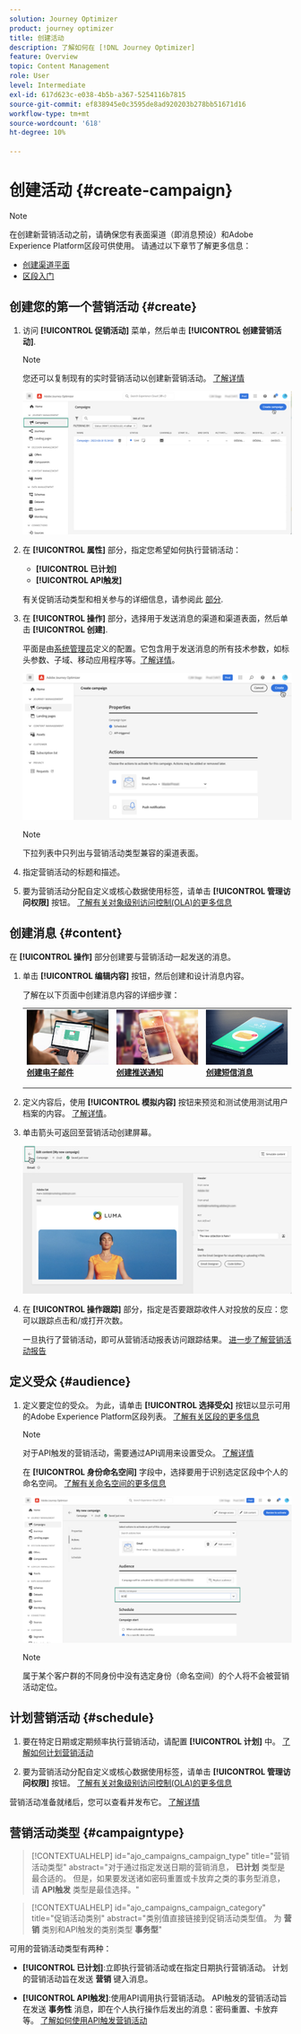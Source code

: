 ```yaml
---
solution: Journey Optimizer
product: journey optimizer
title: 创建活动
description: 了解如何在 [!DNL Journey Optimizer]
feature: Overview
topic: Content Management
role: User
level: Intermediate
exl-id: 617d623c-e038-4b5b-a367-5254116b7815
source-git-commit: ef838945e0c3595de8ad920203b278bb51671d16
workflow-type: tm+mt
source-wordcount: '618'
ht-degree: 10%

---
```


# 创建活动 {#create-campaign}

>[!NOTE]
>
>在创建新营销活动之前，请确保您有表面渠道（即消息预设）和Adobe Experience Platform区段可供使用。 请通过以下章节了解更多信息：
>
>* [创建渠道平面](../configuration/channel-surfaces.md)
>* [区段入门](../segment/about-segments.md)


## 创建您的第一个营销活动 {#create}

1. 访问 **[!UICONTROL 促销活动]** 菜单，然后单击 **[!UICONTROL 创建营销活动]**.

   >[!NOTE]
   >
   >您还可以复制现有的实时营销活动以创建新营销活动。 [了解详情](modify-stop-campaign.md#duplicate)

   ![](assets/create-campaign.png)

1. 在 **[!UICONTROL 属性]** 部分，指定您希望如何执行营销活动：

   * **[!UICONTROL 已计划]**
   * **[!UICONTROL API触发]**

   有关促销活动类型和相关参与的详细信息，请参阅此 [部分](#campaigntype).

1. 在 **[!UICONTROL 操作]** 部分，选择用于发送消息的渠道和渠道表面，然后单击 **[!UICONTROL 创建]**.

   平面是由[系统管理员](../start/path/administrator.md)定义的配置。它包含用于发送消息的所有技术参数，如标头参数、子域、移动应用程序等。[了解详情](../configuration/channel-surfaces.md)。

   ![](assets/create-campaign-action.png)

   >[!NOTE]
   >
   >下拉列表中只列出与营销活动类型兼容的渠道表面。

1. 指定营销活动的标题和描述。

   <!--To test the content of your message, toggle the **[!UICONTROL Content experiment]** option on. This allows you to test multiple variables of a delivery on populations samples, in order to define which treatment has the biggest impact on the targeted population.[Learn more about content experiment](../campaigns/content-experiment.md).-->

1. 要为营销活动分配自定义或核心数据使用标签，请单击 **[!UICONTROL 管理访问权限]** 按钮。 [了解有关对象级别访问控制(OLA)的更多信息](../administration/object-based-access.md)

## 创建消息 {#content}

在 **[!UICONTROL 操作]** 部分创建要与营销活动一起发送的消息。

1. 单击 **[!UICONTROL 编辑内容]** 按钮，然后创建和设计消息内容。

   了解在以下页面中创建消息内容的详细步骤：

   <table style="table-layout:fixed">
    <tr style="border: 0;">
    <td>
    <a href="../email/create-email.md">
    <img alt="潜在客户" src="../assets/do-not-localize/email.jpg">
    </a>
    <div><a href="../email/create-email.md"><strong>创建电子邮件</strong>
    </div>
    <p>
    </td>
    <td>
    <a href="../push/create-push.md">
      <img alt="不频繁" src="../assets/do-not-localize/push.jpg">
    </a>
    <div>
    <a href="../push/create-push.md"><strong>创建推送通知</strong></a>
    </div>
    <p>
    </td>
    <td>
    <a href="../sms/create-sms.md">
      <img alt="验证" src="../assets/do-not-localize/sms.jpg">
    </a>
    <div>
    <a href="../sms/create-sms.md"><strong>创建短信消息</strong></a>
    </div>
    <p>
    </td>
    </tr>
    </table>

1. 定义内容后，使用 **[!UICONTROL 模拟内容]** 按钮来预览和测试使用测试用户档案的内容。 [了解详情](../email/preview.md)。

1. 单击箭头可返回至营销活动创建屏幕。

   ![](assets/create-campaign-design.png)

1. 在 **[!UICONTROL 操作跟踪]** 部分，指定是否要跟踪收件人对投放的反应：您可以跟踪点击和/或打开次数。

   一旦执行了营销活动，即可从营销活动报表访问跟踪结果。 [进一步了解营销活动报告](../reports/campaign-global-report.md)

## 定义受众 {#audience}

1. 定义要定位的受众。 为此，请单击 **[!UICONTROL 选择受众]** 按钮以显示可用的Adobe Experience Platform区段列表。 [了解有关区段的更多信息](../segment/about-segments.md)

   >[!NOTE]
   >
   >对于API触发的营销活动，需要通过API调用来设置受众。 [了解详情](api-triggered-campaigns.md)

   在 **[!UICONTROL 身份命名空间]** 字段中，选择要用于识别选定区段中个人的命名空间。 [了解有关命名空间的更多信息](../event/about-creating.md#select-the-namespace)

   ![](assets/create-campaign-namespace.png)

   >[!NOTE]
   >
   >属于某个客户群的不同身份中没有选定身份（命名空间）的个人将不会被营销活动定位。

   <!--If you are are creating an API-triggered campaign, the **[!UICONTROL cURL request]** section allows you to retrieve the **[!UICONTROL Campaign ID]** to use in the API call. [Learn more](api-triggered-campaigns.md)-->

## 计划营销活动 {#schedule}

1. 要在特定日期或定期频率执行营销活动，请配置 **[!UICONTROL 计划]** 中。 [了解如何计划营销活动](#schedule)

1. 要为营销活动分配自定义或核心数据使用标签，请单击 **[!UICONTROL 管理访问权限]** 按钮。 [了解有关对象级别访问控制(OLA)的更多信息](../administration/object-based-access.md)

营销活动准备就绪后，您可以查看并发布它。 [了解详情](#review-activate)

## 营销活动类型 {#campaigntype}

>[!CONTEXTUALHELP]
>id="ajo_campaigns_campaign_type"
>title="营销活动类型"
>abstract="对于通过指定发送日期的营销消息， **已计划** 类型是最合适的。 但是，如果要发送诸如密码重置或卡放弃之类的事务型消息，请 **API触发** 类型是最佳选择。"

>[!CONTEXTUALHELP]
>id="ajo_campaigns_campaign_category"
>title="促销活动类别"
>abstract="类别值直接链接到促销活动类型值。 为 **营销** 类别和API触发的类别类型 **事务型**"

可用的营销活动类型有两种：

* **[!UICONTROL 已计划]**:立即执行营销活动或在指定日期执行营销活动。 计划的营销活动旨在发送 **营销** 键入消息。

* **[!UICONTROL API触发]**:使用API调用执行营销活动。 API触发的营销活动旨在发送 **事务性** 消息，即在个人执行操作后发出的消息：密码重置、卡放弃等。 [了解如何使用API触发营销活动](api-triggered-campaigns.md)
